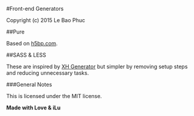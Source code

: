 #Front-end Generators

Copyright (c) 2015 Le Bao Phuc

##Pure

Based on [h5bp.com](http://html5boilerplate.com/).

##SASS & LESS

These are inspired by [XH Generator](https://github.com/xhtmlized/generator-xh) but simpler by removing setup steps and reducing unnecessary tasks.

###General Notes

This is licensed under the MIT license.

**Made with Love & iLu**
